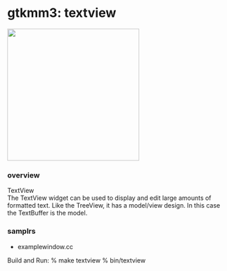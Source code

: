 gtkmm3: textview
===============

<image src="https://raw.githubusercontent.com/ohwada/MAC_cpp_Samples/master/gtkmm3/screenshots/textview.png" width="300" /> 

### overview
TextView  
The TextView widget can be used to display and edit large amounts of formatted text. Like the TreeView, it has a model/view design. In this case the TextBuffer is the model.



### samplrs
- examplewindow.cc

Build and Run:
% make textview
% bin/textview
